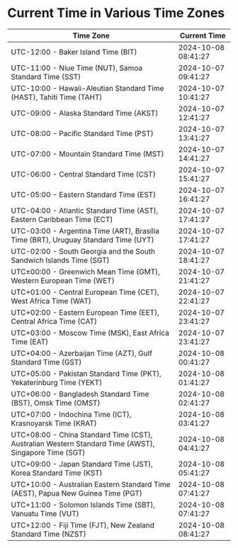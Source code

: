# Current Time in Various Time Zones

| Time Zone | Current Time |
|-----------|--------------|
| UTC-12:00 - Baker Island Time (BIT) | 2024-10-08 08:41:27 |
| UTC-11:00 - Niue Time (NUT), Samoa Standard Time (SST) | 2024-10-07 09:41:27 |
| UTC-10:00 - Hawaii-Aleutian Standard Time (HAST), Tahiti Time (TAHT) | 2024-10-07 10:41:27 |
| UTC-09:00 - Alaska Standard Time (AKST) | 2024-10-07 12:41:27 |
| UTC-08:00 - Pacific Standard Time (PST) | 2024-10-07 13:41:27 |
| UTC-07:00 - Mountain Standard Time (MST) | 2024-10-07 14:41:27 |
| UTC-06:00 - Central Standard Time (CST) | 2024-10-07 15:41:27 |
| UTC-05:00 - Eastern Standard Time (EST) | 2024-10-07 16:41:27 |
| UTC-04:00 - Atlantic Standard Time (AST), Eastern Caribbean Time (ECT) | 2024-10-07 17:41:27 |
| UTC-03:00 - Argentina Time (ART), Brasília Time (BRT), Uruguay Standard Time (UYT) | 2024-10-07 17:41:27 |
| UTC-02:00 - South Georgia and the South Sandwich Islands Time (SGT) | 2024-10-07 18:41:27 |
| UTC±00:00 - Greenwich Mean Time (GMT), Western European Time (WET) | 2024-10-07 21:41:27 |
| UTC+01:00 - Central European Time (CET), West Africa Time (WAT) | 2024-10-07 22:41:27 |
| UTC+02:00 - Eastern European Time (EET), Central Africa Time (CAT) | 2024-10-07 23:41:27 |
| UTC+03:00 - Moscow Time (MSK), East Africa Time (EAT) | 2024-10-07 23:41:27 |
| UTC+04:00 - Azerbaijan Time (AZT), Gulf Standard Time (GST) | 2024-10-08 00:41:27 |
| UTC+05:00 - Pakistan Standard Time (PKT), Yekaterinburg Time (YEKT) | 2024-10-08 01:41:27 |
| UTC+06:00 - Bangladesh Standard Time (BST), Omsk Time (OMST) | 2024-10-08 02:41:27 |
| UTC+07:00 - Indochina Time (ICT), Krasnoyarsk Time (KRAT) | 2024-10-08 03:41:27 |
| UTC+08:00 - China Standard Time (CST), Australian Western Standard Time (AWST), Singapore Time (SGT) | 2024-10-08 04:41:27 |
| UTC+09:00 - Japan Standard Time (JST), Korea Standard Time (KST) | 2024-10-08 05:41:27 |
| UTC+10:00 - Australian Eastern Standard Time (AEST), Papua New Guinea Time (PGT) | 2024-10-08 07:41:27 |
| UTC+11:00 - Solomon Islands Time (SBT), Vanuatu Time (VUT) | 2024-10-08 07:41:27 |
| UTC+12:00 - Fiji Time (FJT), New Zealand Standard Time (NZST) | 2024-10-08 08:41:27 |
